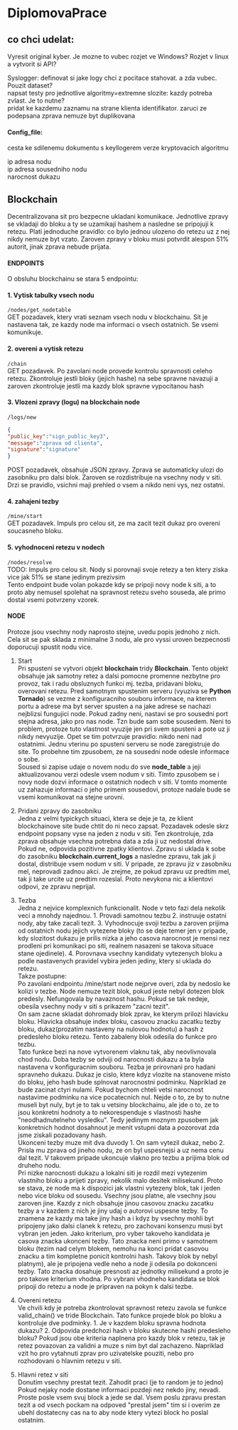 # DiplomovaPrace
## co chci udelat: 
Vyresit original kyber. Je mozne to vubec rozjet ve Windows? Rozjet v linux a vytvorit si API?

Syslogger: definovat si jake logy chci z pocitace stahovat. a zda vubec. Pouzit dataset?  
napsat testy pro jednotlive algoritmy=extremne slozite: kazdy potreba zvlast. Je to nutne?  
pridat ke kazdemu zaznamu na strane klienta identifikator. zaruci ze podepsana zprava nemuze byt duplikovana  

#### Config_file: 
cesta ke sdilenemu dokumentu s keyllogerem
verze kryptovacich algoritmu     

ip adresa nodu  
ip adresa sousedniho nodu  
narocnost dukazu  

## Blockchain
Decentralizovana sit pro bezpecne ukladani komunikace. Jednotlive zpravy se vkladaji do bloku a ty se uzamikaji hashem a nasledne se pripojuji k retezu. Plati jednoduche pravidlo: co bylo jednou ulozeno do retezu uz z nej nikdy nemuze byt vzato. Zaroven zpravy v bloku musi potvrdit alespon 51% autorit, jinak zprava nebude prijata.

#### ENDPOINTS  
O obsluhu blockchainu se stara 5 endpointu:
#### 1. Vytisk tabulky vsech nodu  
<code>/nodes/get_nodetable</code>  
GET pozadavek, ktery vrati seznam vsech nodu v blockchainu. Sit je nastavena tak, ze kazdy node ma informaci o vsech ostatnich. Se vsemi komunikuje.  
#### 2. overeni a vytisk retezu  
<code>/chain</code>  
GET pozadavek. Po zavolani node provede kontrolu spravnosti celeho retezu. Zkontroluje jestli bloky (jejich hashe) na sebe spravne navazuji a zaroven zkontroluje jestli ma kazdy blok spravne vypocitanou hash  
#### 3. Vlozeni zpravy (logu) na blockchain node  
<code>/logs/new</code>
```json  
{ 
"public_key":"sign_public_key3",  
"message":"zprava od clienta",  
"signature":"signature"   
}
```  
POST pozadavek, obsahuje JSON zpravy. Zprava se automaticky ulozi do zasobniku pro dalsi blok. Zaroven se rozdistribuje na vsechny nody v siti. Drzi se pravidlo, vsichni maji prehled o vsem a nikdo neni vys, nez ostatni.  

#### 4. zahajeni tezby  
<code>/mine/start</code>  
GET pozadavek. Impuls pro celou sit, ze ma zacit tezit dukaz pro overeni soucasneho bloku.  

#### 5. vyhodnoceni retezu v nodech  
<code>/nodes/resolve</code>  
TODO: Impuls pro celou sit. Nody si porovnaji svoje retezy a ten ktery ziska vice jak 51% se stane jedinym prezivsim  
Tento endpoint bude volan pokazde kdy se pripoji novy node k siti, a to proto aby nemusel spolehat na spravnost retezu sveho souseda, ale primo dostal vsemi potvrzeny vzorek.


#### NODE
Protoze jsou vsechny nody naprosto stejne, uvedu popis jednoho z nich. Cela sit se pak sklada z minimalne 3 nodu, ale pro vyssi uroven bezpecnosti doporucuji spustit nodu vice. 

1. Start  
Pri spusteni se vytvori objekt <b>blockchain</b> tridy <b>Blockchain</b>. Tento objekt obsahuje jak samotny retez a dalsi pomocne promenne nezbytne pro provoz, tak i radu obsluznych funkci mj. tezba, pridavani bloku, overovani retezu. 
Pred samotnym spustenim serveru (vyuziva se <b>Python Tornado</b>) se vezme z konfiguracniho souboru informace, na kterem portu a adrese ma byt server spusten a na jake adrese se nachazi nejblizsi fungujici node. Pokud zadny neni, nastavi se pro sousedni port stejna adresa, jako pro nas node. Tzn bude sam sobe sousedem. Neni to problem, protoze tuto vlastnost vyuzije jen pri svem spusteni a pote uz ji nikdy nevyuzije. Opet se tim potvrzuje pravidlo: nikdo neni nad ostatnimi. 
Jednu vterinu po spusteni serveru se node zaregistruje do site. To probehne tim zpusobem, ze na sousedni node odesle informace o sobe.  
Soused si zapise udaje o novem nodu do sve <b>node_table</b> a jeji aktualizovanou verzi odesle vsem nodum v siti. Timto zpusobem se i novy node dozvi informace o ostatnich nodech v siti. V tomto momente uz zahazuje informaci o jeho primem sousedovi, protoze nadale bude se vsemi komunikovat na stejne urovni.  

2. Pridani zpravy do zasobniku  
Jedna z velmi typickych situaci, ktera se deje je ta, ze klient blockchainove site bude chtit do ni neco zapsat. Pozadavek odesle skrz endpoint popsany vyse na jeden z nodu v siti. Ten zkontroluje, zda zprava obsahuje vsechna potrebna data a zda ji uz nedostal drive. Pokud ne, odpovida pozitivne zpatky klientovi. Zpravu si uklada k sobe do zasobniku <b>blockchain.current_logs</b> a nasledne zpravu, tak jak ji dostal, distribuje vsem nodum v siti. V pripade, ze zpravu jiz v zasobniku mel, neprovadi zadnou akci. Je zrejme, ze pokud zpravu uz predtim mel, tak ji take urcite uz predtim rozeslal. Proto nevykona nic a klientovi odpovi, ze zpravu neprijal. 

3. Tezba  
Jedna z nejvice komplexnich funkcionalit. Node v teto fazi dela nekolik veci a mnohdy najednou. 1. Provadi samotnou tezbu 2. instruuje ostatni nody, aby take zacali tezit. 3. Vyhodnocuje svoji tezbu a zaroven prijima od ostatnich nodu jejich vytezene bloky (to se deje temer jen v pripade, kdy slozitost dukazu je prilis nizka a jeho casova narocnost je mensi nez prodleni pri komunikaci po siti, realnem nasazeni se takova situace stane ojedinele). 4. Porovnava vsechny kandidaty vytezenych bloku a podle nastavenych pravidel vybira jeden jediny, ktery si uklada do retezu.  
Takze postupne:  
Po zavolani endpointu /mine/start node nejprve overi, zda by nedoslo ke kolizi v tezbe. Node nemuze tezit blok, pokud jeste nebyl dotezen blok predesly. Nefungovala by navaznost hashu. Pokud se tak nedeje, obesila vsechny nody v siti s prikazem "zacni tezit".  
On sam zacne skladat dohromady blok zprav, ke kterym prilozi hlavicku bloku. Hlavicka obsahuje index bloku, casovou znacku zacatku tezby bloku, dukaz(prozatim nastaveny na nulovou hodnotu) a hash z predesleho bloku retezu. Tento zabaleny blok odesila do funkce pro tezbu.  
Tato funkce bezi na nove vytvorenem vlaknu tak, aby neovlivnovala chod nodu. Doba tezby se odviji od narocnosti dukazu a ta byla nastavena v konfiguracnim souboru. Tezba je prirovnani pro hadani spravneho dukazu. Dukaz je cislo, ktere kdyz vlozite na stanovene misto do bloku, jeho hash bude splnovat narocnostni podminku. Napriklad ze bude zacinat ctyri nulami. Pokud bychom chteli vetsi narocnost nastavime podminku na vice pocatecnich nul. Nejde o to, ze by to nutne museli byt nuly, byt je to tak u vetsiny blockchainu, ale jde o to, ze to jsou konkretni hodnoty a to nekorespenduje s vlastnosti hashe "neodhadnutelneho vysledku". Tedy jedinym moznym zpusobem jak konkretnich hodnot dosahnout je menit vstupni data a pozorovat zda jsme ziskali pozadovany hash.  
Ukonceni tezby muze mit dva duvody 1. On sam vytezil dukaz, nebo 2. Prisla mu zprava od jineho nodu, ze on byl uspesnejsi a uz nema cenu dal tezit. V takovem pripade ukoncuje vlakno pro tezbu a prijima blok od druheho nodu.  
Pri nizke narocnosti dukazu a lokalni siti je rozdil mezi vytezenim vlastniho bloku a prijeti zpravy, nekolik malo desitek milisekund. Proto se stava, ze node ma k dispozici jak vlastni vytezeny blok, tak i jeden nebo vice bloku od sousedu. Vsechny jsou platne, ale vsechny jsou zaroven jine. Kazdy z nich obsahuje jinou casovou znacku zacatku tezby a v kazdem z nich je jiny udaj o autorovi uspesne tezby. To znamena ze kazdy ma take jiny hash a i kdyz by vsechny mohli byt pripojeny jako dalsi clanek k retezu, pro zachovani konsenzu musi byt vybran jen jeden. Jako kriterium, pro vyber takoveho kandidata je casova znacka ukonceni tezby. Tato znacka neni primo v samotnem bloku (tezim nad celym blokem, nemohu na konci pridat casovou znacku a tim kompletne ponicit kontrolni hash. Takovy blok by nebyl platnym), ale je pripojena vedle neho a node ji odesila po dokonceni tezby. Tato znacka dosahuje presnosti az jednotky milisekund a proto je pro takove kriterium vhodna. Po vybrani vhodneho kandidata se blok pripoji do retezu a node je pripraven na pokyn k dalsi tezbe. 

4. Overeni retezu  
Ve chvili kdy je potreba zkontrolovat spravnost retezu zavola se funkce valid_chain() ve tride Blockchain. Tato funkce projede blok po bloku a kontroluje dve podminky. 1. Je v kazdem bloku spravna hodnota dukazu? 2. Odpovida predchozi hash v bloku skutecne hashi predesleho bloku? Pokud jsou obe kriteria naplnena pro kazdy blok v retezu, tak je retez povazovan za validni a muze s nim byt dal zachazeno. Napriklad vzit ho pro vytahnuti zprav pro uzivatelske pouziti, nebo pro rozhodovani o hlavnim retezu v siti. 

5. Hlavni retez v siti  
Donutim vsechny prestat tezit. Zahodit praci (je to random je to jedno) Pokud nejaky node dostane informaci pozdeji nez nekdo jiny, nevadi. Proste posle vsem svuj block a jede se dal. Vsem poslu zpravu prestan tezit a od vsech pockam na odpoved "prestal jsem" tim si i overim ze ubehl dostatecny cas na to aby node ktery vytezi block ho poslal ostatnim. 